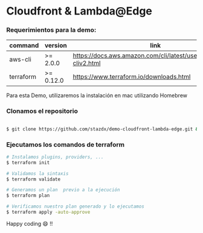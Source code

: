 # Cloudfront & Lambda@Edge

### Requerimientos para la demo:


| command | version | link |
| ------ | ------ | ------ |
| aws-cli | >= 2.0.0 | https://docs.aws.amazon.com/cli/latest/userguide/install-cliv2.html |
| terraform | >= 0.12.0 | https://www.terraform.io/downloads.html |

Para esta Demo, utilizaremos la instalación en mac utilizando Homebrew


### Clonamos el repositorio

```sh

$ git clone https://github.com/stazdx/demo-cloudfront-lambda-edge.git && cd demo-cloudfront-lambda-edge

```

### Ejecutamos los comandos de terraform

```sh
# Instalamos plugins, providers, ...
$ terraform init

# Validamos la sintaxis
$ terraform validate

# Generamos un plan  previo a la ejecución
$ terraform plan

# Verificamos nuestro plan generado y lo ejecutamos
$ terraform apply -auto-approve
```

Happy coding :smile: !!



